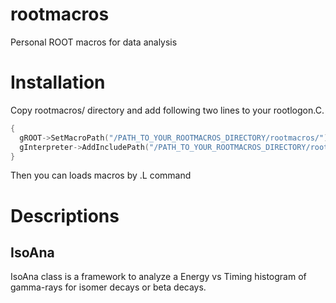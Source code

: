 # rootmacros
Personal ROOT macros for data analysis

# Installation
Copy rootmacros/ directory and add following two lines to your rootlogon.C.
```c++
{
  gROOT->SetMacroPath("/PATH_TO_YOUR_ROOTMACROS_DIRECTORY/rootmacros/");
  gInterpreter->AddIncludePath("/PATH_TO_YOUR_ROOTMACROS_DIRECTORY/rootmacros/");
}
```

Then you can loads macros by .L command

# Descriptions
## IsoAna
IsoAna class is a framework to analyze a Energy vs Timing histogram of gamma-rays for isomer decays or beta decays.
